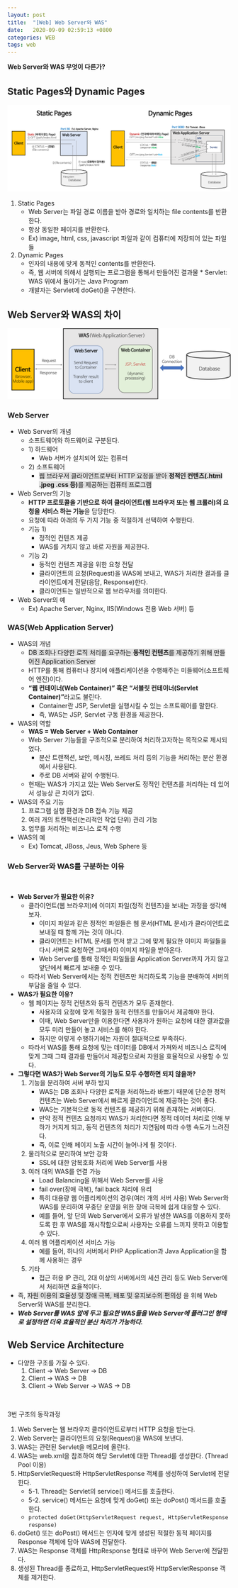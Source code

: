 ```yaml
---
layout: post
title:  "[Web] Web Server와 WAS"
date:   2020-09-09 02:59:13 +0800
categories: WEB
tags: web
---
```



<strong>Web Server와 WAS 무엇이 다른가?</strong><br>


<h2 id="static-pages와-dynamic-pages">Static Pages와 Dynamic Pages</h2>
<p><img src="/images/web/static-vs-dynamic.png" alt="" /></p>
<ol>
  <li>Static Pages
    <ul>
      <li>Web Server는 파일 경로 이름을 받아 경로와 일치하는 file contents를 반환한다.</li>
      <li>항상 동일한 페이지를 반환한다.</li>
      <li>Ex) image, html, css, javascript 파일과 같이 컴퓨터에 저장되어 있는 파일들</li>
    </ul>
  </li>
  <li>Dynamic Pages
    <ul>
      <li>인자의 내용에 맞게 동적인 contents를 반환한다.</li>
    </ul>
    <ul>
      <li>즉, 웹 서버에 의해서 실행되는 프로그램을 통해서 만들어진 결과물 
      * Servlet: WAS 위에서 돌아가는 Java Program</li>
      <li>개발자는 Servlet에 doGet()을 구현한다.</li>
    </ul>
  </li>
</ol>

<h2 id="web-server와-was의-차이">Web Server와 WAS의 차이</h2>
<p><img src="/images/web/webserver-vs-was1.png" alt="" /></p>
<h3 id="web-server">Web Server</h3>
<ul>
  <li>Web Server의 개념
    <ul>
      <li>소프트웨어와 하드웨어로 구분된다.</li>
      <li>1) 하드웨어
        <ul>
          <li>Web 서버가 설치되어 있는 컴퓨터</li>
        </ul>
      </li>
      <li>2) 소프트웨어
        <ul>
          <li><span style="background-color: #e1e1e1">웹 브라우저 클라이언트로부터 HTTP 요청을 받아 <strong>정적인 컨텐츠(.html .jpeg .css 등)</strong>를 제공하는 컴퓨터 프로그램</span></li>
        </ul>
      </li>
    </ul>
  </li>
  <li>Web Server의 기능
    <ul>
      <li><strong>HTTP 프로토콜을 기반으로 하여 클라이언트(웹 브라우저 또는 웹 크롤러)의 요청을 서비스 하는 기능</strong>을 담당한다.</li>
      <li>요청에 따라 아래의 두 가지 기능 중 적절하게 선택하여 수행한다.</li>
      <li>기능 1)
        <ul>
          <li>정적인 컨텐츠 제공</li>
          <li>WAS를 거치지 않고 바로 자원을 제공한다.</li>
        </ul>
      </li>
      <li>기능 2)
        <ul>
          <li>동적인 컨텐츠 제공을 위한 요청 전달</li>
          <li>클라이언트의 요청(Request)을 WAS에 보내고, WAS가 처리한 결과를 클라이언트에게 전달(응답, Response)한다.</li>
          <li>클라이언트는 일반적으로 웹 브라우저를 의미한다.</li>
        </ul>
      </li>
    </ul>
  </li>
  <li>Web Server의 예
    <ul>
      <li>Ex) Apache Server, Nginx, IIS(Windows 전용 Web 서버) 등</li>
    </ul>
  </li>
</ul>

<h3 id="wasweb-application-server">WAS(Web Application Server)</h3>
<ul>
  <li>WAS의 개념
    <ul>
      <li><span style="background-color: #e1e1e1">DB 조회나 다양한 로직 처리를 요구하는 <strong>동적인 컨텐츠</strong>를 제공하기 위해 만들어진 Application Server</span></li>
      <li>HTTP를 통해 컴퓨터나 장치에 애플리케이션을 수행해주는 미들웨어(소프트웨어 엔진)이다.</li>
      <li><strong>“웹 컨테이너(Web Container)” 혹은 “서블릿 컨테이너(Servlet Container)”</strong>라고도 불린다.
        <ul>
          <li>Container란 JSP, Servlet을 실행시킬 수 있는 소프트웨어를 말한다.</li>
          <li>즉, WAS는 JSP, Servlet 구동 환경을 제공한다.</li>
        </ul>
      </li>
    </ul>
  </li>
  <li>WAS의 역할
    <ul>
      <li><strong>WAS = Web Server + Web Container</strong></li>
      <li>Web Server 기능들을 구조적으로 분리하여 처리하고자하는 목적으로 제시되었다.
        <ul>
          <li>분산 트랜잭션, 보안, 메시징, 쓰레드 처리 등의 기능을 처리하는 분산 환경에서 사용된다.</li>
          <li>주로 DB 서버와 같이 수행된다.</li>
        </ul>
      </li>
      <li>현재는 WAS가 가지고 있는 Web Server도 정적인 컨텐츠를 처리하는 데 있어서 성능상 큰 차이가 없다.</li>
    </ul>
  </li>
  <li>WAS의 주요 기능
    <ol>
      <li>프로그램 실행 환경과 DB 접속 기능 제공</li>
      <li>여러 개의 트랜잭션(논리적인 작업 단위) 관리 기능</li>
      <li>업무를 처리하는 비즈니스 로직 수행</li>
    </ol>
  </li>
  <li>WAS의 예
    <ul>
      <li>Ex) Tomcat, JBoss, Jeus, Web Sphere 등</li>
    </ul>
  </li>
</ul>

<h3 id="web-server와-was를-구분하는-이유">Web Server와 WAS를 구분하는 이유</h3>
<p><img src="/images/web/webserver-vs-was2.png" alt="" /></p>
<ul>
  <li><strong>Web Server가 필요한 이유?</strong>
    <ul>
      <li>클라이언트(웹 브라우저)에 이미지 파일(정적 컨텐츠)을 보내는 과정을 생각해보자.
        <ul>
          <li>이미지 파일과 같은 정적인 파일들은 웹 문서(HTML 문서)가 클라이언트로 보내질 때 함께 가는 것이 아니다.</li>
          <li>클라이언트는 HTML 문서를 먼저 받고 그에 맞게 필요한 이미지 파일들을 다시 서버로 요청하면 그때서야 이미지 파일을 받아온다.</li>
          <li>Web Server를 통해 정적인 파일들을 Application Server까지 가지 않고 앞단에서 빠르게 보내줄 수 있다.</li>
        </ul>
      </li>
      <li>따라서 Web Server에서는 정적 컨텐츠만 처리하도록 기능을 분배하여 서버의 부담을 줄일 수 있다.</li>
    </ul>
  </li>
  <li><strong>WAS가 필요한 이유?</strong>
    <ul>
      <li>웹 페이지는 정적 컨텐츠와 동적 컨텐츠가 모두 존재한다.
        <ul>
          <li>사용자의 요청에 맞게 적절한 동적 컨텐츠를 만들어서 제공해야 한다.</li>
          <li>이때, Web Server만을 이용한다면 사용자가 원하는 요청에 대한 결과값을 모두 미리 만들어 놓고 서비스를 해야 한다.</li>
          <li>하지만 이렇게 수행하기에는 자원이 절대적으로 부족하다.</li>
        </ul>
      </li>
      <li>따라서 WAS를 통해 요청에 맞는 데이터를 DB에서 가져와서 비즈니스 로직에 맞게 그때 그때 결과를 만들어서 제공함으로써 자원을 효율적으로 사용할 수 있다.</li>
    </ul>
  </li>
  <li><strong>그렇다면 WAS가 Web Server의 기능도 모두 수행하면 되지 않을까?</strong>
    <ol>
      <li>기능을 분리하여 서버 부하 방지
        <ul>
          <li>WAS는 DB 조회나 다양한 로직을 처리하느라 바쁘기 때문에 단순한 정적 컨텐츠는 Web Server에서 빠르게 클라이언트에 제공하는 것이 좋다.</li>
          <li>WAS는 기본적으로 동적 컨텐츠를 제공하기 위해 존재하는 서버이다.</li>
        </ul>
        <ul>
          <li>만약 정적 컨텐츠 요청까지 WAS가 처리한다면 정적 데이터 처리로 인해 부하가 커지게 되고, 동적 컨텐츠의 처리가 지연됨에 따라 수행 속도가 느려진다.</li>
          <li>즉, 이로 인해 페이지 노출 시간이 늘어나게 될 것이다.</li>
        </ul>
      </li>
      <li>물리적으로 분리하여 보안 강화
        <ul>
          <li>SSL에 대한 암복호화 처리에 Web Server를 사용</li>
        </ul>
      </li>
      <li>여러 대의 WAS를 연결 가능
        <ul>
          <li>Load Balancing을 위해서 Web Server를 사용</li>
          <li>fail over(장애 극복), fail back 처리에 유리</li>
          <li>특히 대용량 웹 어플리케이션의 경우(여러 개의 서버 사용) Web Server와 WAS를 분리하여 무중단 운영을 위한 장애 극복에 쉽게 대응할 수 있다.</li>
          <li>예를 들어, 앞 단의 Web Server에서 오류가 발생한 WAS를 이용하지 못하도록 한 후 WAS를 재시작함으로써 사용자는 오류를 느끼지 못하고 이용할 수 있다.</li>
        </ul>
      </li>
      <li>여러 웹 어플리케이션 서비스 가능
        <ul>
          <li>예를 들어, 하나의 서버에서 PHP Application과 Java Application을 함께 사용하는 경우</li>
        </ul>
      </li>
      <li>기타
        <ul>
          <li>접근 허용 IP 관리, 2대 이상의 서버에서의 세션 관리 등도 Web Server에서 처리하면 효율적이다.</li>
        </ul>
      </li>
    </ol>
  </li>
  <li>즉, <span style="background-color: #e1e1e1">자원 이용의 효율성 및 장애 극복, 배포 및 유지보수의 편의성</span> 을 위해 Web Server와 WAS를 분리한다.</li>
  <li><strong><em>Web Server를 WAS 앞에 두고 필요한 WAS들을 Web Server에 플러그인 형태로 설정하면 더욱 효율적인 분산 처리가 가능하다.</em></strong></li>
</ul>

<h2 id="web-service-architecture">Web Service Architecture</h2>
<ul>
  <li>다양한 구조를 가질 수 있다.
    <ol>
      <li>Client -&gt; Web Server -&gt; DB</li>
      <li>Client -&gt; WAS -&gt; DB</li>
      <li>Client -&gt; Web Server -&gt; WAS -&gt; DB</li>
    </ol>
  </li>
</ul>

<p><img src="/images/web/web-service-architecture.png" alt="" /></p>

<p>3번 구조의 동작과정</p>
<ol>
  <li>Web Server는 웹 브라우저 클라이언트로부터 HTTP 요청을 받는다.</li>
  <li>Web Server는 클라이언트의 요청(Request)을 WAS에 보낸다.</li>
  <li>WAS는 관련된 Servlet을 메모리에 올린다.</li>
  <li>WAS는 web.xml을 참조하여 해당 Servlet에 대한 Thread를 생성한다. (Thread Pool 이용)</li>
  <li>HttpServletRequest와 HttpServletResponse 객체를 생성하여 Servlet에 전달한다.
    <ul>
      <li>5-1. Thread는 Servlet의 service() 메서드를 호출한다.</li>
      <li>5-2. service() 메서드는 요청에 맞게 doGet() 또는 doPost() 메서드를 호출한다.</li>
      <li><code class="language-plaintext highlighter-rouge">protected doGet(HttpServletRequest request, HttpServletResponse response)</code></li>
    </ul>
  </li>
  <li>doGet() 또는 doPost() 메서드는 인자에 맞게 생성된 적절한 동적 페이지를 Response 객체에 담아 WAS에 전달한다.</li>
  <li>WAS는 Response 객체를 HttpResponse 형태로 바꾸어 Web Server에 전달한다.</li>
  <li>생성된 Thread를 종료하고, HttpServletRequest와 HttpServletResponse 객체를 제거한다.</li>
</ol>